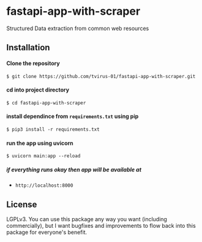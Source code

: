 # fastapi-app-with-scraper

Structured Data extraction from common web resources

## Installation

#### Clone the repository
```
$ git clone https://github.com/tvirus-01/fastapi-app-with-scraper.git
```
#### cd into project directory
```
$ cd fastapi-app-with-scraper
```
#### install dependince from `requirements.txt` using pip
```
$ pip3 install -r requirements.txt
```
#### run the app using uvicorn
```
$ uvicorn main:app --reload
```
##### if everything runs okay then app will be available at 
* `http://localhost:8000`

## License

LGPLv3. You can use this package any way you want (including commercially), but I want bugfixes and improvements to flow back into this package for everyone's benefit.

